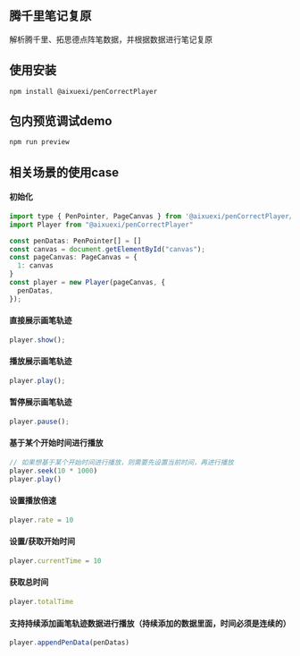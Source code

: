 ## 腾千里笔记复原
解析腾千里、拓思德点阵笔数据，并根据数据进行笔记复原

## 使用安装
```
npm install @aixuexi/penCorrectPlayer
```

## 包内预览调试demo
```javascript
npm run preview
```

## 相关场景的使用case
#### 初始化
```javascript
import type { PenPointer, PageCanvas } from '@aixuexi/penCorrectPlayer/dist/types/types'
import Player from "@aixuexi/penCorrectPlayer"

const penDatas: PenPointer[] = []
const canvas = document.getElementById("canvas");
const pageCanvas: PageCanvas = {
  1: canvas
}
const player = new Player(pageCanvas, {
  penDatas,
});
```
#### 直接展示画笔轨迹
```javascript
player.show();
```

#### 播放展示画笔轨迹
```javascript
player.play();
```
#### 暂停展示画笔轨迹
```javascript
player.pause();
```
#### 基于某个开始时间进行播放
```javascript
// 如果想基于某个开始时间进行播放，则需要先设置当前时间，再进行播放
player.seek(10 * 1000)
player.play()
```

#### 设置播放倍速
```javascript
player.rate = 10
```
#### 设置/获取开始时间
```javascript
player.currentTime = 10
```
#### 获取总时间
```javascript
player.totalTime
```

#### 支持持续添加画笔轨迹数据进行播放（持续添加的数据里面，时间必须是连续的）
```javascript
player.appendPenData(penDatas)
```